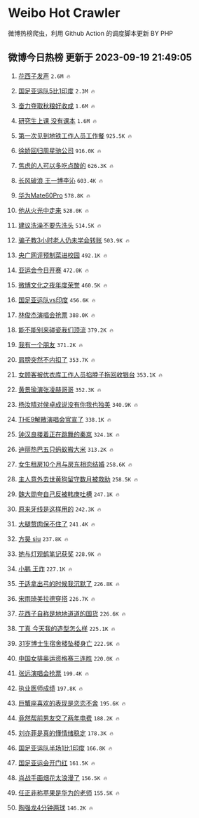 # Weibo Hot Crawler 



微博热榜爬虫，利用 Github Action 的调度脚本更新 BY PHP 


## 微博今日热榜 更新于 2023-09-19 21:49:05 
1. [花西子发声](https://s.weibo.com/weibo?q=%23%E8%8A%B1%E8%A5%BF%E5%AD%90%E5%8F%91%E5%A3%B0%23&t=31&band_rank=1&Refer=top) `2.6M 🔥` 

1. [国足亚运队5比1印度](https://s.weibo.com/weibo?q=%23%E5%9B%BD%E8%B6%B3%E4%BA%9A%E8%BF%90%E9%98%9F5%E6%AF%941%E5%8D%B0%E5%BA%A6%23&t=31&band_rank=2&Refer=top) `2.3M 🔥` 

1. [奋力夺取秋粮好收成](https://s.weibo.com/weibo?q=%23%E5%A5%8B%E5%8A%9B%E5%A4%BA%E5%8F%96%E7%A7%8B%E7%B2%AE%E5%A5%BD%E6%94%B6%E6%88%90%23&t=31&band_rank=3&Refer=top) `1.6M 🔥` 

1. [研究生上课 没有课本](https://s.weibo.com/weibo?q=%E7%A0%94%E7%A9%B6%E7%94%9F%E4%B8%8A%E8%AF%BE%20%E6%B2%A1%E6%9C%89%E8%AF%BE%E6%9C%AC&t=31&band_rank=4&Refer=top) `1.6M 🔥` 

1. [第一次见到地铁工作人员工作餐](https://s.weibo.com/weibo?q=%23%E7%AC%AC%E4%B8%80%E6%AC%A1%E8%A7%81%E5%88%B0%E5%9C%B0%E9%93%81%E5%B7%A5%E4%BD%9C%E4%BA%BA%E5%91%98%E5%B7%A5%E4%BD%9C%E9%A4%90%23&t=31&band_rank=5&Refer=top) `925.5K 🔥` 

1. [徐娇回归周星驰公司](https://s.weibo.com/weibo?q=%23%E5%BE%90%E5%A8%87%E5%9B%9E%E5%BD%92%E5%91%A8%E6%98%9F%E9%A9%B0%E5%85%AC%E5%8F%B8%23&t=31&band_rank=6&Refer=top) `916.0K 🔥` 

1. [焦虑的人可以多吃点酸的](https://s.weibo.com/weibo?q=%23%E7%84%A6%E8%99%91%E7%9A%84%E4%BA%BA%E5%8F%AF%E4%BB%A5%E5%A4%9A%E5%90%83%E7%82%B9%E9%85%B8%E7%9A%84%23&t=31&band_rank=7&Refer=top) `626.3K 🔥` 

1. [长风破浪 王一博李沁](https://s.weibo.com/weibo?q=%E9%95%BF%E9%A3%8E%E7%A0%B4%E6%B5%AA%20%E7%8E%8B%E4%B8%80%E5%8D%9A%E6%9D%8E%E6%B2%81&t=31&band_rank=8&Refer=top) `603.4K 🔥` 

1. [华为Mate60Pro](https://s.weibo.com/weibo?q=%23%E5%8D%8E%E4%B8%BAMate60Pro%23&t=31&band_rank=9&Refer=top) `578.8K 🔥` 

1. [他从火光中走来](https://s.weibo.com/weibo?q=%E4%BB%96%E4%BB%8E%E7%81%AB%E5%85%89%E4%B8%AD%E8%B5%B0%E6%9D%A5&t=31&band_rank=10&Refer=top) `528.0K 🔥` 

1. [建议洗澡不要先洗头](https://s.weibo.com/weibo?q=%23%E5%BB%BA%E8%AE%AE%E6%B4%97%E6%BE%A1%E4%B8%8D%E8%A6%81%E5%85%88%E6%B4%97%E5%A4%B4%23&t=31&band_rank=11&Refer=top) `514.5K 🔥` 

1. [骗子教3小时老人仍未学会转账](https://s.weibo.com/weibo?q=%23%E9%AA%97%E5%AD%90%E6%95%993%E5%B0%8F%E6%97%B6%E8%80%81%E4%BA%BA%E4%BB%8D%E6%9C%AA%E5%AD%A6%E4%BC%9A%E8%BD%AC%E8%B4%A6%23&t=31&band_rank=12&Refer=top) `503.9K 🔥` 

1. [央广网评预制菜进校园](https://s.weibo.com/weibo?q=%23%E5%A4%AE%E5%B9%BF%E7%BD%91%E8%AF%84%E9%A2%84%E5%88%B6%E8%8F%9C%E8%BF%9B%E6%A0%A1%E5%9B%AD%23&t=31&band_rank=13&Refer=top) `492.1K 🔥` 

1. [亚运会今日开赛](https://s.weibo.com/weibo?q=%23%E4%BA%9A%E8%BF%90%E4%BC%9A%E4%BB%8A%E6%97%A5%E5%BC%80%E8%B5%9B%23&t=31&band_rank=14&Refer=top) `472.0K 🔥` 

1. [微博文化之夜年度荣誉](https://s.weibo.com/weibo?q=%23%E5%BE%AE%E5%8D%9A%E6%96%87%E5%8C%96%E4%B9%8B%E5%A4%9C%E5%B9%B4%E5%BA%A6%E8%8D%A3%E8%AA%89%23&t=31&band_rank=15&Refer=top) `460.5K 🔥` 

1. [国足亚运队vs印度](https://s.weibo.com/weibo?q=%23%E5%9B%BD%E8%B6%B3%E4%BA%9A%E8%BF%90%E9%98%9Fvs%E5%8D%B0%E5%BA%A6%23&t=31&band_rank=16&Refer=top) `456.6K 🔥` 

1. [林俊杰演唱会抢票](https://s.weibo.com/weibo?q=%E6%9E%97%E4%BF%8A%E6%9D%B0%E6%BC%94%E5%94%B1%E4%BC%9A%E6%8A%A2%E7%A5%A8&t=31&band_rank=17&Refer=top) `388.0K 🔥` 

1. [能不能别来碰瓷我们顶流](https://s.weibo.com/weibo?q=%23%E8%83%BD%E4%B8%8D%E8%83%BD%E5%88%AB%E6%9D%A5%E7%A2%B0%E7%93%B7%E6%88%91%E4%BB%AC%E9%A1%B6%E6%B5%81%23&t=31&band_rank=18&Refer=top) `379.2K 🔥` 

1. [我有一个朋友](https://s.weibo.com/weibo?q=%E6%88%91%E6%9C%89%E4%B8%80%E4%B8%AA%E6%9C%8B%E5%8F%8B&t=31&band_rank=19&Refer=top) `371.2K 🔥` 

1. [肩膀突然不内扣了](https://s.weibo.com/weibo?q=%E8%82%A9%E8%86%80%E7%AA%81%E7%84%B6%E4%B8%8D%E5%86%85%E6%89%A3%E4%BA%86&t=31&band_rank=20&Refer=top) `353.7K 🔥` 

1. [女顾客被优衣库工作人员掐脖子拖回收银台](https://s.weibo.com/weibo?q=%23%E5%A5%B3%E9%A1%BE%E5%AE%A2%E8%A2%AB%E4%BC%98%E8%A1%A3%E5%BA%93%E5%B7%A5%E4%BD%9C%E4%BA%BA%E5%91%98%E6%8E%90%E8%84%96%E5%AD%90%E6%8B%96%E5%9B%9E%E6%94%B6%E9%93%B6%E5%8F%B0%23&t=31&band_rank=21&Refer=top) `353.1K 🔥` 

1. [黄景瑜演张凌赫哥哥](https://s.weibo.com/weibo?q=%23%E9%BB%84%E6%99%AF%E7%91%9C%E6%BC%94%E5%BC%A0%E5%87%8C%E8%B5%AB%E5%93%A5%E5%93%A5%23&t=31&band_rank=22&Refer=top) `352.3K 🔥` 

1. [杨汝晴对侯卓成说没有你我也独美](https://s.weibo.com/weibo?q=%23%E6%9D%A8%E6%B1%9D%E6%99%B4%E5%AF%B9%E4%BE%AF%E5%8D%93%E6%88%90%E8%AF%B4%E6%B2%A1%E6%9C%89%E4%BD%A0%E6%88%91%E4%B9%9F%E7%8B%AC%E7%BE%8E%23&t=31&band_rank=23&Refer=top) `340.9K 🔥` 

1. [THE9解散演唱会官宣了](https://s.weibo.com/weibo?q=%23THE9%E8%A7%A3%E6%95%A3%E6%BC%94%E5%94%B1%E4%BC%9A%E5%AE%98%E5%AE%A3%E4%BA%86%23&t=31&band_rank=24&Refer=top) `338.1K 🔥` 

1. [钟汉良搂着正在跳舞的秦岚](https://s.weibo.com/weibo?q=%23%E9%92%9F%E6%B1%89%E8%89%AF%E6%90%82%E7%9D%80%E6%AD%A3%E5%9C%A8%E8%B7%B3%E8%88%9E%E7%9A%84%E7%A7%A6%E5%B2%9A%23&t=31&band_rank=25&Refer=top) `324.1K 🔥` 

1. [迪丽热巴五只蚂蚁搬大米](https://s.weibo.com/weibo?q=%23%E8%BF%AA%E4%B8%BD%E7%83%AD%E5%B7%B4%E4%BA%94%E5%8F%AA%E8%9A%82%E8%9A%81%E6%90%AC%E5%A4%A7%E7%B1%B3%23&t=31&band_rank=26&Refer=top) `313.2K 🔥` 

1. [女生租房10个月与房东相恋结婚](https://s.weibo.com/weibo?q=%23%E5%A5%B3%E7%94%9F%E7%A7%9F%E6%88%BF10%E4%B8%AA%E6%9C%88%E4%B8%8E%E6%88%BF%E4%B8%9C%E7%9B%B8%E6%81%8B%E7%BB%93%E5%A9%9A%23&t=31&band_rank=27&Refer=top) `258.6K 🔥` 

1. [主人意外去世黄狗留守数月被救助](https://s.weibo.com/weibo?q=%23%E4%B8%BB%E4%BA%BA%E6%84%8F%E5%A4%96%E5%8E%BB%E4%B8%96%E9%BB%84%E7%8B%97%E7%95%99%E5%AE%88%E6%95%B0%E6%9C%88%E8%A2%AB%E6%95%91%E5%8A%A9%23&t=31&band_rank=28&Refer=top) `258.5K 🔥` 

1. [魏大勋夸自己反被韩庚吐槽](https://s.weibo.com/weibo?q=%23%E9%AD%8F%E5%A4%A7%E5%8B%8B%E5%A4%B8%E8%87%AA%E5%B7%B1%E5%8F%8D%E8%A2%AB%E9%9F%A9%E5%BA%9A%E5%90%90%E6%A7%BD%23&t=31&band_rank=29&Refer=top) `247.1K 🔥` 

1. [原来牙线是这样用的](https://s.weibo.com/weibo?q=%23%E5%8E%9F%E6%9D%A5%E7%89%99%E7%BA%BF%E6%98%AF%E8%BF%99%E6%A0%B7%E7%94%A8%E7%9A%84%23&t=31&band_rank=30&Refer=top) `242.3K 🔥` 

1. [大腿赘肉保不住了](https://s.weibo.com/weibo?q=%E5%A4%A7%E8%85%BF%E8%B5%98%E8%82%89%E4%BF%9D%E4%B8%8D%E4%BD%8F%E4%BA%86&t=31&band_rank=31&Refer=top) `241.4K 🔥` 

1. [方昊 siu](https://s.weibo.com/weibo?q=%E6%96%B9%E6%98%8A%20siu&t=31&band_rank=32&Refer=top) `237.8K 🔥` 

1. [她与灯观鹤笔记获奖](https://s.weibo.com/weibo?q=%23%E5%A5%B9%E4%B8%8E%E7%81%AF%E8%A7%82%E9%B9%A4%E7%AC%94%E8%AE%B0%E8%8E%B7%E5%A5%96%23&t=31&band_rank=33&Refer=top) `228.9K 🔥` 

1. [小鹏 王炸](https://s.weibo.com/weibo?q=%23%E5%B0%8F%E9%B9%8F%20%E7%8E%8B%E7%82%B8%23&t=31&band_rank=34&Refer=top) `227.1K 🔥` 

1. [于适拿出弓的时候我沉默了](https://s.weibo.com/weibo?q=%23%E4%BA%8E%E9%80%82%E6%8B%BF%E5%87%BA%E5%BC%93%E7%9A%84%E6%97%B6%E5%80%99%E6%88%91%E6%B2%89%E9%BB%98%E4%BA%86%23&t=31&band_rank=35&Refer=top) `226.8K 🔥` 

1. [宋雨琦美拉德穿搭](https://s.weibo.com/weibo?q=%23%E5%AE%8B%E9%9B%A8%E7%90%A6%E7%BE%8E%E6%8B%89%E5%BE%B7%E7%A9%BF%E6%90%AD%23&t=31&band_rank=36&Refer=top) `226.7K 🔥` 

1. [花西子自称是地地道道的国货](https://s.weibo.com/weibo?q=%23%E8%8A%B1%E8%A5%BF%E5%AD%90%E8%87%AA%E7%A7%B0%E6%98%AF%E5%9C%B0%E5%9C%B0%E9%81%93%E9%81%93%E7%9A%84%E5%9B%BD%E8%B4%A7%23&t=31&band_rank=37&Refer=top) `226.6K 🔥` 

1. [丁真 今天我的造型怎么样](https://s.weibo.com/weibo?q=%E4%B8%81%E7%9C%9F%20%E4%BB%8A%E5%A4%A9%E6%88%91%E7%9A%84%E9%80%A0%E5%9E%8B%E6%80%8E%E4%B9%88%E6%A0%B7&t=31&band_rank=38&Refer=top) `225.1K 🔥` 

1. [31岁博士生宿舍楼坠楼身亡](https://s.weibo.com/weibo?q=%2331%E5%B2%81%E5%8D%9A%E5%A3%AB%E7%94%9F%E5%AE%BF%E8%88%8D%E6%A5%BC%E5%9D%A0%E6%A5%BC%E8%BA%AB%E4%BA%A1%23&t=31&band_rank=39&Refer=top) `222.9K 🔥` 

1. [中国女排奥运资格赛三连胜](https://s.weibo.com/weibo?q=%23%E4%B8%AD%E5%9B%BD%E5%A5%B3%E6%8E%92%E5%A5%A5%E8%BF%90%E8%B5%84%E6%A0%BC%E8%B5%9B%E4%B8%89%E8%BF%9E%E8%83%9C%23&t=31&band_rank=40&Refer=top) `220.0K 🔥` 

1. [张远演唱会抢票](https://s.weibo.com/weibo?q=%E5%BC%A0%E8%BF%9C%E6%BC%94%E5%94%B1%E4%BC%9A%E6%8A%A2%E7%A5%A8&t=31&band_rank=41&Refer=top) `199.4K 🔥` 

1. [执业医师成绩](https://s.weibo.com/weibo?q=%E6%89%A7%E4%B8%9A%E5%8C%BB%E5%B8%88%E6%88%90%E7%BB%A9&t=31&band_rank=42&Refer=top) `197.8K 🔥` 

1. [巨蟹座喜欢的表现是恋恋不舍](https://s.weibo.com/weibo?q=%E5%B7%A8%E8%9F%B9%E5%BA%A7%E5%96%9C%E6%AC%A2%E7%9A%84%E8%A1%A8%E7%8E%B0%E6%98%AF%E6%81%8B%E6%81%8B%E4%B8%8D%E8%88%8D&t=31&band_rank=43&Refer=top) `195.6K 🔥` 

1. [竟然帮前男友交了两年电费](https://s.weibo.com/weibo?q=%23%E7%AB%9F%E7%84%B6%E5%B8%AE%E5%89%8D%E7%94%B7%E5%8F%8B%E4%BA%A4%E4%BA%86%E4%B8%A4%E5%B9%B4%E7%94%B5%E8%B4%B9%23&t=31&band_rank=44&Refer=top) `188.2K 🔥` 

1. [刘亦菲是真的懂情绪稳定](https://s.weibo.com/weibo?q=%E5%88%98%E4%BA%A6%E8%8F%B2%E6%98%AF%E7%9C%9F%E7%9A%84%E6%87%82%E6%83%85%E7%BB%AA%E7%A8%B3%E5%AE%9A&t=31&band_rank=45&Refer=top) `178.3K 🔥` 

1. [国足亚运队半场1比1印度](https://s.weibo.com/weibo?q=%23%E5%9B%BD%E8%B6%B3%E4%BA%9A%E8%BF%90%E9%98%9F%E5%8D%8A%E5%9C%BA1%E6%AF%941%E5%8D%B0%E5%BA%A6%23&t=31&band_rank=46&Refer=top) `166.8K 🔥` 

1. [国足亚运会开门红](https://s.weibo.com/weibo?q=%23%E5%9B%BD%E8%B6%B3%E4%BA%9A%E8%BF%90%E4%BC%9A%E5%BC%80%E9%97%A8%E7%BA%A2%23&t=31&band_rank=47&Refer=top) `161.5K 🔥` 

1. [肖战手画烟花太浪漫了](https://s.weibo.com/weibo?q=%23%E8%82%96%E6%88%98%E6%89%8B%E7%94%BB%E7%83%9F%E8%8A%B1%E5%A4%AA%E6%B5%AA%E6%BC%AB%E4%BA%86%23&t=31&band_rank=48&Refer=top) `156.5K 🔥` 

1. [任正非称苹果是华为的老师](https://s.weibo.com/weibo?q=%23%E4%BB%BB%E6%AD%A3%E9%9D%9E%E7%A7%B0%E8%8B%B9%E6%9E%9C%E6%98%AF%E5%8D%8E%E4%B8%BA%E7%9A%84%E8%80%81%E5%B8%88%23&t=31&band_rank=49&Refer=top) `155.5K 🔥` 

1. [陶强龙4分钟两球](https://s.weibo.com/weibo?q=%23%E9%99%B6%E5%BC%BA%E9%BE%994%E5%88%86%E9%92%9F%E4%B8%A4%E7%90%83%23&t=31&band_rank=50&Refer=top) `146.2K 🔥` 


